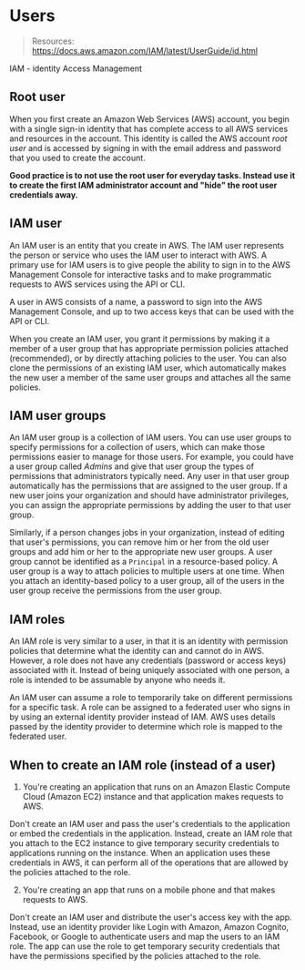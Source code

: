 # Users

>  Resources: 
>  https://docs.aws.amazon.com/IAM/latest/UserGuide/id.html

IAM - identity Access Management

## Root user

When you first create an Amazon Web Services (AWS) account, you begin with a single sign-in identity that has complete access to all AWS services and resources in the account. This identity is called the AWS account _root user_ and is accessed by signing in with the email address and password that you used to create the account.

**Good practice is to not use the root user for everyday tasks. Instead use it to create the first IAM administrator account and "hide" the root user credentials away.**

## IAM user

An IAM user is an entity that you create in AWS. 
The IAM user represents the person or service who uses the IAM user to interact with AWS. A primary use for IAM users is to give people the ability to sign in to the AWS Management Console for interactive tasks and to make programmatic requests to AWS services using the API or CLI. 

A user in AWS consists of a name, a password to sign into the AWS Management Console, and up to two access keys that can be used with the API or CLI. 

When you create an IAM user, you grant it permissions by making it a member of a user group that has appropriate permission policies attached (recommended), or by directly attaching policies to the user. You can also clone the permissions of an existing IAM user, which automatically makes the new user a member of the same user groups and attaches all the same policies.

## IAM user groups 

An IAM user group is a collection of IAM users. 
You can use user groups to specify permissions for a collection of users, which can make those permissions easier to manage for those users. For example, you could have a user group called _Admins_ and give that user group the types of permissions that administrators typically need. Any user in that user group automatically has the permissions that are assigned to the user group. If a new user joins your organization and should have administrator privileges, you can assign the appropriate permissions by adding the user to that user group. 

Similarly, if a person changes jobs in your organization, instead of editing that user's permissions, you can remove him or her from the old user groups and add him or her to the appropriate new user groups. A user group cannot be identified as a `Principal` in a resource-based policy. A user group is a way to attach policies to multiple users at one time. When you attach an identity-based policy to a user group, all of the users in the user group receive the permissions from the user group.

## IAM roles

An IAM role is very similar to a user, in that it is an identity with permission policies that determine what the identity can and cannot do in AWS. However, a role does not have any credentials (password or access keys) associated with it. Instead of being uniquely associated with one person, a role is intended to be assumable by anyone who needs it. 

An IAM user can assume a role to temporarily take on different permissions for a specific task. A role can be assigned to a federated user who signs in by using an external identity provider instead of IAM. AWS uses details passed by the identity provider to determine which role is mapped to the federated user.

## When to create an IAM role (instead of a user)

1) You're creating an application that runs on an Amazon Elastic Compute Cloud (Amazon EC2) instance and that application makes requests to AWS.

Don't create an IAM user and pass the user's credentials to the application or embed the credentials in the application. Instead, create an IAM role that you attach to the EC2 instance to give temporary security credentials to applications running on the instance. When an application uses these credentials in AWS, it can perform all of the operations that are allowed by the policies attached to the role. 

2) You're creating an app that runs on a mobile phone and that makes requests to AWS.

Don't create an IAM user and distribute the user's access key with the app. Instead, use an identity provider like Login with Amazon, Amazon Cognito, Facebook, or Google to authenticate users and map the users to an IAM role. The app can use the role to get temporary security credentials that have the permissions specified by the policies attached to the role. 